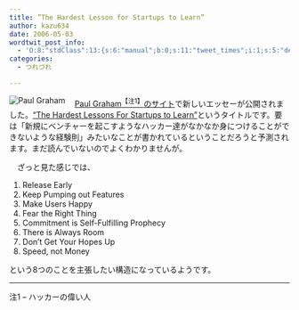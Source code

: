 ```yaml
---
title: ”The Hardest Lesson for Startups to Learn”
author: kazu634
date: 2006-05-03
wordtwit_post_info:
  - 'O:8:"stdClass":13:{s:6:"manual";b:0;s:11:"tweet_times";i:1;s:5:"delay";i:0;s:7:"enabled";i:1;s:10:"separation";s:2:"60";s:7:"version";s:3:"3.7";s:14:"tweet_template";b:0;s:6:"status";i:2;s:6:"result";a:0:{}s:13:"tweet_counter";i:2;s:13:"tweet_log_ids";a:1:{i:0;i:2335;}s:9:"hash_tags";a:0:{}s:8:"accounts";a:1:{i:0;s:7:"kazu634";}}'
categories:
  - つれづれ

---
```

<div class="section">
<p>
<a href="http://www.paulgraham.com/" onclick="__gaTracker('send', 'event', 'outbound-article', 'http://www.paulgraham.com/', '');" target="_blank"><img alt="Paul Graham" align="left" src="http://img.simpleapi.net/small/http://www.paulgraham.com/" border="0" /></a>
</p></p> 
  
<p>
    　<a href="http://www.paulgraham.com/" onclick="__gaTracker('send', 'event', 'outbound-article', 'http://www.paulgraham.com/', 'Paul Graham【注1】のサイト');" target="_blank">Paul Graham<sup>【注1】</sup>のサイト</a>で新しいエッセーが公開されました。<a href="http://www.paulgraham.com/startuplessons.html target=" onclick="__gaTracker('send', 'event', 'outbound-article', 'http://www.paulgraham.com/startuplessons.html target=', '&#8220;The Hardest Lessons For Startups to Learn&#8221;');">&#8220;The Hardest Lessons For Startups to Learn&#8221;</a>というタイトルです。要は「新規にベンチャーを起こすようなハッカー達がなかなか身につけることができないような経験則」みたいなことが書かれているということだろうと予測されます。まだ読んでいないのでよくわかりませんが。
</p></p> 
  
<p>
    　ざっと見た感じでは、
</p>
  
<ol>
<li>
      Release Early
</li>
<li>
      Keep Pumping out Features
</li>
<li>
      Make Users Happy
</li>
<li>
      Fear the Right Thing
</li>
<li>
      Commitment is Self-Fulfilling Prophecy
</li>
<li>
      There is Always Room
</li>
<li>
      Don&#8217;t Get Your Hopes Up
</li>
<li>
      Speed, not Money
</li>
</ol>
  
<p>
    という8つのことを主張したい構造になっているようです。
</p>
  
<hr />
  
<p>
    注1 &#8211; ハッカーの偉い人
</p>
</div>
